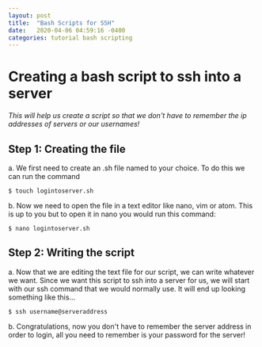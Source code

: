 ```yaml
---
layout: post
title:  "Bash Scripts for SSH"
date:   2020-04-06 04:59:16 -0400
categories: tutorial bash scripting
---
```

# Creating a bash script to ssh into a server

*This will help us create a script so that we don't have to remember the ip addresses of servers or our usernames!*

## Step 1: Creating the file

 a. We first need to create an .sh file named to your choice.
To do this we can run the command

``
$ touch logintoserver.sh
``

b. Now we need to open the file in a text editor like nano, vim or atom. This is up to you but to open it in nano you would run this command:

``
$ nano logintoserver.sh
``
## Step 2: Writing the script

a. Now that we are editing the text file for our script, we can write whatever we want. Since we want this script to ssh into a server for us, we will start with our ssh command that we would normally use. It will end up looking something like this...

``
$ ssh username@serveraddress
``

b. Congratulations, now you don't have to remember the server address in order to login, all you need to remember is your password for the server!
